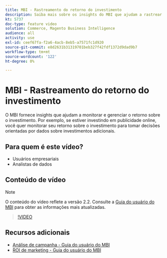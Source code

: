 ```yaml
---
title: MBI - Rastreamento do retorno do investimento
description: Saiba mais sobre os insights do MBI que ajudam a rastrear o retorno sobre o investimento.
kt: 5737
doc-type: feature video
solution: Commerce, Magento Business Intelligence
audience: all
activity: use
exl-id: ceef67fa-f2a6-4acb-8eb5-a7571fc1d920
source-git-commit: e8d2631b31319701beb327f42fdf1372d9dad9b7
workflow-type: tm+mt
source-wordcount: '122'
ht-degree: 0%

---
```


# MBI - Rastreamento do retorno do investimento

O MBI fornece insights que ajudam a monitorar e gerenciar o retorno sobre o investimento. Por exemplo, se estiver investindo em publicidade online, você quer monitorar seu retorno sobre o investimento para tomar decisões orientadas por dados sobre investimentos adicionais.

## Para quem é este vídeo?

- Usuários empresariais
- Analistas de dados

## Conteúdo de vídeo

>[!NOTE]
>
>O conteúdo do vídeo reflete a versão 2.2. Consulte a [Guia do usuário do MBI](https://experienceleague.adobe.com/docs/commerce-business-intelligence/mbi/guide-overview.html) para obter as informações mais atualizadas.

>[!VIDEO](https://video.tv.adobe.com/v/35991?quality=12&learn=on)

## Recursos adicionais

- [Análise de campanha - Guia do usuário do MBI](https://experienceleague.adobe.com/docs/commerce-business-intelligence/mbi/analyze/campaigns/ess-coupon-code-analysis.html)
- [ROI de marketing - Guia do usuário do MBI](https://experienceleague.adobe.com/docs/commerce-business-intelligence/mbi/analyze/campaigns/marketing-roi.html)

